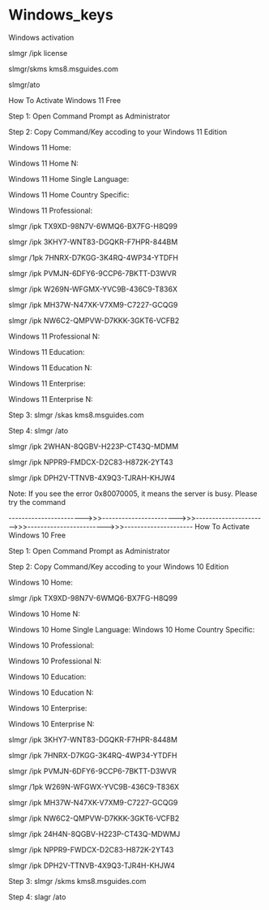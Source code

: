 # Windows_keys

Windows activation

slmgr /ipk license

slmgr/skms kms8.msguides.com

slmgr/ato

How To Activate Windows 11 Free

Step 1: Open Command Prompt as Administrator

Step 2: Copy Command/Key accoding to your Windows 11 Edition

Windows 11 Home:

Windows 11 Home N:

Windows 11 Home Single Language: 

Windows 11 Home Country Specific: 

Windows 11 Professional:

slmgr /ipk TX9XD-98N7V-6WMQ6-BX7FG-H8Q99 

slmgr /ipk 3KHY7-WNT83-DGQKR-F7HPR-844BM 

slmgr /1pk 7HNRX-D7KGG-3K4RQ-4WP34-YTDFH 

slmgr /ipk PVMJN-6DFY6-9CCP6-7BKTT-D3WVR 

slmgr /ipk W269N-WFGMX-YVC9B-436C9-T836X 

slmgr /ipk MH37W-N47XK-V7XM9-C7227-GCQG9 

slmgr /ipk NW6C2-QMPVW-D7KKK-3GKT6-VCFB2

Windows 11 Professional N:

Windows 11 Education:

Windows 11 Education N:

Windows 11 Enterprise:

Windows 11 Enterprise N:

Step 3: slmgr /skas kms8.msguides.com

Step 4: slmgr /ato

slmgr /ipk 2WHAN-8QGBV-H223P-CT43Q-MDMM

slmgr /ipk NPPR9-FMDCX-D2C83-H872K-2YT43

slmgr /ipk DPH2V-TTNVB-4X9Q3-TJRAH-KHJW4

Note: If you see the error 0x80070005, it means the server is busy. Please try the command

----------------------->>>----------------------->>>---------------------->>>------------------------>>>---------------------
How To Activate Windows 10 Free

Step 1: Open Command Prompt as Administrator

Step 2: Copy Command/Key accoding to your Windows 10 Edition

Windows 10 Home:

slmgr /ipk TX9XD-98N7V-6WMQ6-BX7FG-H8Q99

Windows 10 Home N:

Windows 10 Home Single Language: Windows 10 Home Country Specific:

Windows 10 Professional:

Windows 10 Professional N:

Windows 10 Education:

Windows 10 Education N:

Windows 10 Enterprise:

Windows 10 Enterprise N:

slmgr /ipk 3KHY7-WNT83-DGQKR-F7HPR-8448M

slmgr /ipk 7HNRX-D7KGG-3K4RQ-4WP34-YTDFH 

slmgr /ipk PVMJN-6DFY6-9CCP6-7BKTT-D3WVR 

slmgr /1pk W269N-WFGWX-YVC9B-436C9-T836X 

slmgr /ipk MH37W-N47XK-V7XM9-C7227-GCQG9 

slmgr /ipk NW6C2-QMPVW-D7KKK-3GKT6-VCFB2 

slmgr /ipk 24H4N-8QGBV-H223P-CT43Q-MDWMJ 

slmgr /ipk NPPR9-FWDCX-D2C83-H872K-2YT43 

slmgr /ipk DPH2V-TTNVB-4X9Q3-TJR4H-KHJW4

Step 3: slmgr /skms kms8.msguides.com

Step 4: slagr /ato
